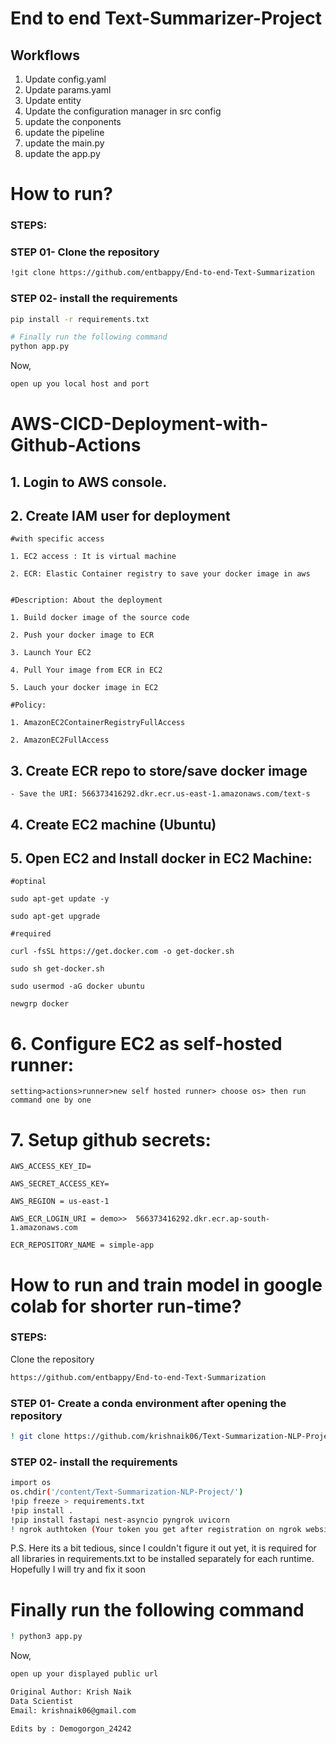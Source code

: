 # End to end Text-Summarizer-Project

## Workflows

1. Update config.yaml
2. Update params.yaml
3. Update entity
4. Update the configuration manager in src config
5. update the conponents
6. update the pipeline
7. update the main.py
8. update the app.py


# How to run?
### STEPS:

### STEP 01- Clone the repository

```bash
!git clone https://github.com/entbappy/End-to-end-Text-Summarization
```

### STEP 02- install the requirements
```bash
pip install -r requirements.txt
```


```bash
# Finally run the following command
python app.py
```

Now,
```bash
open up you local host and port
```





# AWS-CICD-Deployment-with-Github-Actions

## 1. Login to AWS console.

## 2. Create IAM user for deployment

	#with specific access

	1. EC2 access : It is virtual machine

	2. ECR: Elastic Container registry to save your docker image in aws


	#Description: About the deployment

	1. Build docker image of the source code

	2. Push your docker image to ECR

	3. Launch Your EC2 

	4. Pull Your image from ECR in EC2

	5. Lauch your docker image in EC2

	#Policy:

	1. AmazonEC2ContainerRegistryFullAccess

	2. AmazonEC2FullAccess

	
## 3. Create ECR repo to store/save docker image
    - Save the URI: 566373416292.dkr.ecr.us-east-1.amazonaws.com/text-s

	
## 4. Create EC2 machine (Ubuntu) 

## 5. Open EC2 and Install docker in EC2 Machine:
	
	
	#optinal

	sudo apt-get update -y

	sudo apt-get upgrade
	
	#required

	curl -fsSL https://get.docker.com -o get-docker.sh

	sudo sh get-docker.sh

	sudo usermod -aG docker ubuntu

	newgrp docker
	
# 6. Configure EC2 as self-hosted runner:
    setting>actions>runner>new self hosted runner> choose os> then run command one by one


# 7. Setup github secrets:

    AWS_ACCESS_KEY_ID=

    AWS_SECRET_ACCESS_KEY=

    AWS_REGION = us-east-1

    AWS_ECR_LOGIN_URI = demo>>  566373416292.dkr.ecr.ap-south-1.amazonaws.com

    ECR_REPOSITORY_NAME = simple-app

# How to run and train model in google  colab for shorter run-time?
### STEPS:

Clone the repository

```bash
https://github.com/entbappy/End-to-end-Text-Summarization
```
### STEP 01- Create a conda environment after opening the repository

```bash
! git clone https://github.com/krishnaik06/Text-Summarization-NLP-Project.git
```
### STEP 02- install the requirements
```bash
import os
os.chdir('/content/Text-Summarization-NLP-Project/')
!pip freeze > requirements.txt
!pip install .
!pip install fastapi nest-asyncio pyngrok uvicorn
! ngrok authtoken (Your token you get after registration on ngrok website)
```
P.S. Here its a bit tedious, since I couldn't figure it out yet, it is required for all libraries in requirements.txt to be installed separately for each runtime. Hopefully I will try and fix it soon

# Finally run the following command
```bash
! python3 app.py
```
Now,
```bash
open up your displayed public url 
```

```bash
Original Author: Krish Naik
Data Scientist
Email: krishnaik06@gmail.com

Edits by : Demogorgon_24242
```
